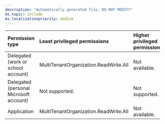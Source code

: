 ```yaml
---
description: "Automatically generated file. DO NOT MODIFY"
ms.topic: include
ms.localizationpriority: medium
---
```


|Permission type|Least privileged permissions|Higher privileged permissions|
|:---|:---|:---|
|Delegated (work or school account)|MultiTenantOrganization.ReadWrite.All|Not available.|
|Delegated (personal Microsoft account)|Not supported.|Not supported.|
|Application|MultiTenantOrganization.ReadWrite.All|Not available.|

